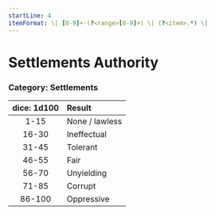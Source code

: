 ```yaml
---
startLine: 4
itemFormat: \| [0-9]+-(?<range>[0-9]+) \| (?<item>.*) \|
---
```

# Settlements Authority
### Category: Settlements

| dice: 1d100 | Result |
|:----:|:-------|
| 1-15 | None / lawless |
| 16-30 | Ineffectual |
| 31-45 | Tolerant |
| 46-55 | Fair |
| 56-70 | Unyielding |
| 71-85 | Corrupt |
| 86-100 | Oppressive |